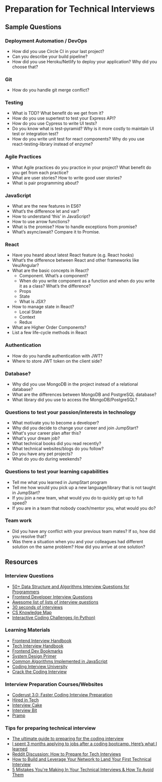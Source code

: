 # Preparation for Technical Interviews

## Sample Questions

### Deployment Automation / DevOps

- How did you use Circle CI in your last project?
- Can you describe your build pipeline?
- How did you use Heroku/Netlify to deploy your application? Why did you choose that?

### Git

- How do you handle git merge conflict?

### Testing

- What is TDD? What benefit do we get from it?
- How do you use supertest to test your Express API?
- How do you use Cypress to write UI tests?
- Do you know what is test-pyramid? Why is it more costly to maintain UI test or integration test?
- How do you write unit test for react components? Why do you use react-testing-library instead of enzyme?

### Agile Practices

- What Agile practices do you practice in your project? What benefit do you get from each practice?
- What are user stories? How to write good user stories?
- What is pair programming about?

### JavaScript

- What are the new features in ES6?
- What’s the difference let and var?
- How to understand ‘this’ in JavaScript?
- How to use arrow functions?
- What is the promise? How to handle exceptions from promise?
- What’s async/await? Compare it to Promise.

### React

* Have you heard about latest React feature (e.g. React hooks)
* What’s the difference between React and other frameworks like Veu/Angular?
* What are the basic concepts in React?
  * Component. What’s a component?
  * When do you write component as a function and when do you write it as a class? What’s the difference?
  * Props
  * State
  * What is JSX?
* How to manage state in React?
  * Local State
  * Context
  * Redux
* What are Higher Order Components?
* List a few life-cycle methods in React

### Authentication

- How do you handle authentication with JWT?
- Where to store JWT token on the client side?

### Database?

- Why did you use MongoDB in the project instead of a relational database?
- What are the differences between MongoDB and PostgreSQL database?
- What library did you use to access the MongoDB/PostgreSQL?

### Questions to test your passion/interests in technology

- What motivate you to become a developer?
- Why did you decide to change your career and join JumpStart?
- What's your career plan after this?
- What's your dream job?
- What technical books did you read recently?
- What technical websites/blogs do you follow?
- Do you have any pet projects?
- What do you do during weekends?

### Questions to test your learning capabilities

- Tell me what you learned in JumpStart program
- Tell me how would you pick up a new language/library that is not taught in JumpStart?
- If you join a new team, what would you do to quickly get up to full speed?
- If you are in a team that nobody coach/mentor you, what would you do?

### Team work

- Did you have any conflict with your previous team mates? If so, how did you resolve that?
- Was there a situation when you and your colleagues had different solution on the same problem? How did you arrive at one solution?

## Resources

### Interview Questions

- [50+ Data Structure and Algorithms Interview Questions for Programmers](https://hackernoon.com/50-data-structure-and-algorithms-interview-questions-for-programmers-b4b1ac61f5b0)
- [Frontend Developer Interview Questions](https://h5bp.github.io/Front-end-Developer-Interview-Questions/)
- [Awesome list of lists of interview questions](https://github.com/MaximAbramchuck/awesome-interview-questions)
- [30 seconds of interviews](https://30secondsofinterviews.org/)
- [CS Knowledge Map](https://github.com/InterviewMap/CS-Interview-Knowledge-Map/blob/master/README-EN.md)
- [Interactive Coding Challenges (in Python)](https://github.com/donnemartin/interactive-coding-challenges)

### Learning Materials

- [Frontend Interview Handbook](https://github.com/yangshun/front-end-interview-handbook)
- [Tech Interview Handbook](https://github.com/yangshun/tech-interview-handbook)
- [Frontend Dev Bookmarks](https://github.com/dypsilon/frontend-dev-bookmarks)
- [System Design Primer](https://github.com/donnemartin/system-design-primer)
- [Common Algorithms Implemented in JavaScript](https://github.com/trekhleb/javascript-algorithms)
- [Coding Interview University](https://github.com/jwasham/coding-interview-university)
- [Crack the Coding Interview](http://www.crackingthecodinginterview.com/)

### Interview Preparation Courses/Websites

- [Coderust 3.0: Faster Coding Interview Preparation](https://www.educative.io/collection/5642554087309312/5679846214598656)
- [Hired in Tech](https://www.hiredintech.com/)
- [Interview Cake](https://www.interviewcake.com/)
- [Interview Bit](https://www.interviewbit.com/)
- [Pramp](https://www.pramp.com/#/)

### Tips for preparing technical interview

- [The ultimate guide to preparing for the coding interview](https://medium.freecodecamp.org/the-ultimate-guide-to-preparing-for-the-coding-interview-183251ee36c9)
- [I spent 3 months applying to jobs after a coding bootcamp. Here’s what I learned](https://medium.freecodecamp.org/5-key-learnings-from-the-post-bootcamp-job-search-9a07468d2331)
- [Reddit Discussion: How to Prepare for Tech Interviews](https://www.reddit.com/r/cscareerquestions/comments/1jov24/heres_how_to_prepare_for_tech_interviews/)
- [How to Build and Leverage Your Network to Land Your First Technical Interview](https://www.fullstackinterviewing.com/2018/03/20/how-to-build-and-leverage-your-network-to-land-your-first-technical-interview.html)
- [5 Mistakes You're Making In Your Technical Interviews & How To Avoid Them](https://dev.to/emmawedekind/5-mistakes-youre-making-in-your-technical-interviews--how-to-avoid-them-465e)